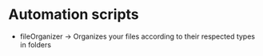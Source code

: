 # Automation scripts
- fileOrganizer -> Organizes your files according to their respected types in folders
